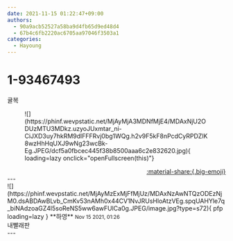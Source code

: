 ```yaml
---
date: 2021-11-15 01:22:47+09:00
authors:
  - 90a9acb52527a58ba9d4fb65d9ed48d4
  - 67b4c6fb2220ac6705aa97046f3503a1
categories:
  - Hayoung
---
```


# 1-93467493

<div class="post-container" markdown="1">
<div class="content-container md-sidebar__scrollwrap" markdown="1">

귤복
<figure markdown="1">
![](https://phinf.wevpstatic.net/MjAyMjA3MDNfMjE4/MDAxNjU2ODUzMTU3MDkz.uzyoJUxmtar_ni-CiJXD3uy7hkRM9dlFFFRvj0bg1WQg.h2v9F5kF8nPcdCyRPDZlK8wzHhHqUXJ9wNg23wcBk-Eg.JPEG/dcf5a0fbcec445f38b8500aaa6c2e832620.jpg){ loading=lazy onclick="openFullscreen(this)"}
</figure>


</div>
</div>

<div style="text-align: right;" markdown="1">
<a href="https://weverse.io/fromis9/fanpost/1-93467493" style="text-align: right;">:material-share:{.big-emoji}</a>
</div>
---

<div class="comments-container md-sidebar__scrollwrap" markdown="1">
<div class="comment" markdown="1">
<div class='id-container' markdown="1">
![](https://phinf.wevpstatic.net/MjAyMzExMjFfMjUz/MDAxNzAwNTQzODEzNjM0.dsABDAwBLvb_CmKv53nAMh0x44CV1NvJRUsHloAtzVEg.spqUAHYle7q_biNAdzoaGZ4l5soReNS5ww6awFUlCa0g.JPEG/image.jpg?type=s72){ pfp loading=lazy }
**<span class="artist">하영</span>** <small>Nov 15 2021, 01:26</small><br>
</div>
<div class='comment-body' markdown="1">
내빨래판
</div>
</div>
</div>
---
